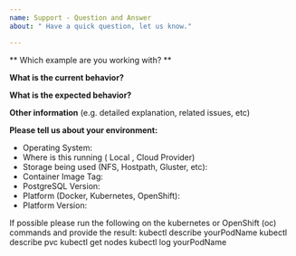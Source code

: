 ```yaml
---
name: Support - Question and Answer
about: " Have a quick question, let us know."

---
```


** Which example are you working with? **

**What is the current behavior?**

**What is the expected behavior?**

**Other information** (e.g. detailed explanation, related issues,  etc)

**Please tell us about your environment:**

* Operating System:
* Where is this running ( Local , Cloud Provider)
* Storage being used (NFS, Hostpath, Gluster, etc):
* Container Image Tag:
* PostgreSQL Version:
* Platform (Docker, Kubernetes, OpenShift):
* Platform Version:

If possible please run the following on the kubernetes or OpenShift (oc) commands and provide the result:
 kubectl describe yourPodName
 kubectl describe pvc
 kubectl get nodes
 kubectl log yourPodName
